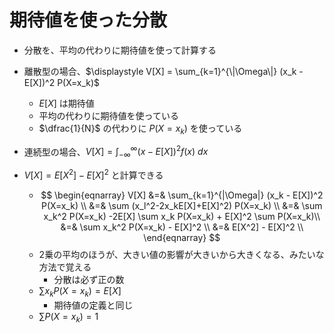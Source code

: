 # 期待値を使った分散

- 分散を、平均の代わりに期待値を使って計算する
- 離散型の場合、$\displaystyle V[X] = \sum_{k=1}^{\|\Omega\|} (x_k - E[X])^2 P(X=x_k)$
  - $E[X]$ は期待値
  - 平均の代わりに期待値を使っている
  - $\dfrac{1}{N}$ の代わりに $P(X=x_k)$ を使っている
- 連続型の場合、$\displaystyle V[X] = \int_{-\infty}^\infty (x-E[X])^2 f(x)\ dx$

- $V[X] = E[X^2] - E[X]^2$ と計算できる
  - $$
    \begin{eqnarray}
    V[X] &=& \sum_{k=1}^{|\Omega|} (x_k - E[X])^2 P(X=x_k) \\
    &=& \sum (x_l^2-2x_kE[X]+E[X]^2) P(X=x_k) \\
    &=& \sum x_k^2 P(X=x_k) -2E[X] \sum x_k P(X=x_k) + E[X]^2 \sum P(X=x_k)\\
    &=& \sum x_k^2 P(X=x_k) - E[X]^2 \\
    &=& E[X^2] - E[X]^2 \\
    \end{eqnarray}
    $$
  - 2乗の平均のほうが、大きい値の影響が大きいから大きくなる、みたいな方法で覚える
    - 分散は必ず正の数
  - $\sum x_k P(X=x_k) = E[X]$
    - 期待値の定義と同じ
  - $\sum P(X=x_k) = 1$
